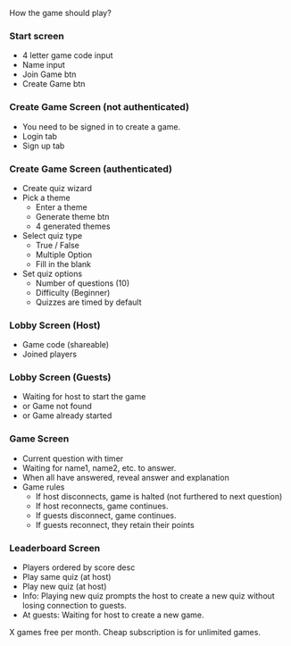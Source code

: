 How the game should play?

### Start screen
- 4 letter game code input
- Name input
- Join Game btn
- Create Game btn

### Create Game Screen (not authenticated)
- You need to be signed in to create a game.
- Login tab
- Sign up tab

### Create Game Screen (authenticated)
- Create quiz wizard
- Pick a theme
  - Enter a theme
  - Generate theme btn
  - 4 generated themes
- Select quiz type
  - True / False
  - Multiple Option
  - Fill in the blank
- Set quiz options
  - Number of questions (10)
  - Difficulty (Beginner)
  - Quizzes are timed by default

### Lobby Screen (Host)
- Game code (shareable)
- Joined players

### Lobby Screen (Guests)
- Waiting for host to start the game
- or Game not found
- or Game already started

### Game Screen
- Current question with timer
- Waiting for name1, name2, etc. to answer.
- When all have answered, reveal answer and explanation
- Game rules
  - If host disconnects, game is halted (not furthered to next question)
  - If host reconnects, game continues.
  - If guests disconnect, game continues.
  - If guests reconnect, they retain their points

### Leaderboard Screen
- Players ordered by score desc
- Play same quiz (at host)
- Play new quiz (at host)
- Info: Playing new quiz prompts the host to create a new quiz without losing connection to guests.
- At guests: Waiting for host to create a new game.

X games free per month.
Cheap subscription is for unlimited games.